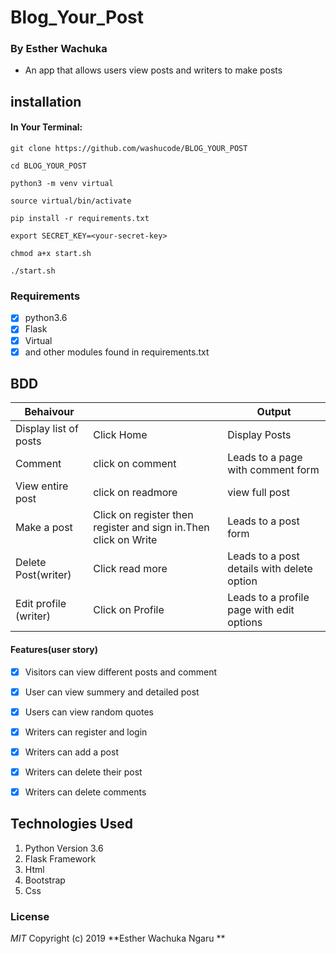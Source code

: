 # Blog_Your_Post

### By Esther Wachuka 
- An app that allows users view posts and writers to make posts

## installation
 #### In Your Terminal:

```git clone https://github.com/washucode/BLOG_YOUR_POST```

```cd BLOG_YOUR_POST```

```python3 -m venv virtual```

```source virtual/bin/activate```

```pip install -r requirements.txt```

```export SECRET_KEY=<your-secret-key>```

```chmod a+x start.sh```

```./start.sh```


### Requirements


- [x] python3.6
- [x] Flask
- [x] Virtual
- [x] and other modules found in requirements.txt

## BDD
| Behaivour           |           |   Output        |
|--------------------|------------|-----------------|
| Display list of posts | Click Home|Display Posts|
| Comment | click on comment |Leads to a page with comment form|
| View entire post|click on readmore| view full post |
| Make a post|Click on register then register and sign in.Then click on Write| Leads to a post form|
| Delete Post(writer)|Click read more | Leads to a post details with delete option|
| Edit profile (writer)|Click on Profile | Leads to a profile page with edit options|




#### Features(user story)

- [x] Visitors can view different posts and comment
- [x] User can view summery and detailed post
- [x] Users can view random quotes
- [x] Writers can register and login
- [x] Writers can add a post
- [x] Writers can delete their post
- [x] Writers can delete comments


## Technologies Used
1. Python Version 3.6
2. Flask Framework
3. Html
4. Bootstrap
5. Css

### License
*MIT*
Copyright (c) 2019 **Esther Wachuka Ngaru **
